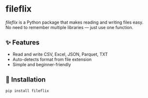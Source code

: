 # fileflix

*fileflix* is a Python package that makes reading and writing files easy.  
No need to remember multiple libraries — just use one function.

## ✨ Features
- Read and write CSV, Excel, JSON, Parquet, TXT
- Auto-detects format from file extension
- Simple and beginner-friendly

## 🚀 Installation
```bash
pip install fileflix